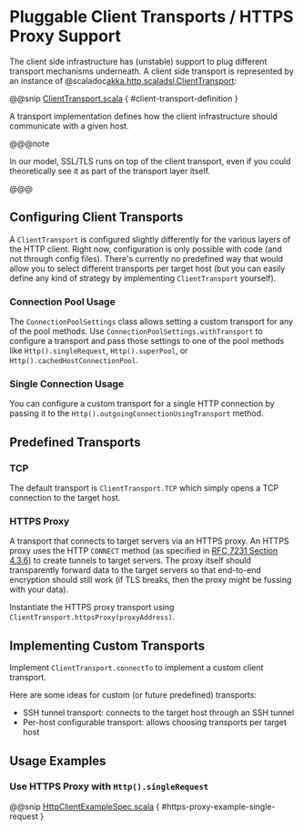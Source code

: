 # Pluggable Client Transports / HTTPS Proxy Support

The client side infrastructure has (unstable) support to plug different transport mechanisms underneath. A client side
transport is represented by an instance of @scaladoc[akka.http.scaladsl.ClientTransport](akka.http.scaladsl.ClientTransport):

@@snip [ClientTransport.scala](../../../../../../../akka-http-core/src/main/scala/akka/http/scaladsl/ClientTransport.scala) { #client-transport-definition }

A transport implementation defines how the client infrastructure should communicate with a given host.

@@@note

In our model, SSL/TLS runs on top of the client transport, even if you could theoretically see it as part of the
transport layer itself.

@@@

## Configuring Client Transports

A `ClientTransport` is configured slightly differently for the various layers of the HTTP client.
Right now, configuration is only possible with code (and not through config files). There's currently no 
predefined way that would allow you to select different transports per target host (but you can easily define any kind
of strategy by implementing `ClientTransport` yourself). 

### Connection Pool Usage

The `ConnectionPoolSettings` class allows setting a custom transport for any of the pool methods. Use 
`ConnectionPoolSettings.withTransport` to configure a transport and pass those settings to one of the
pool methods like `Http().singleRequest`, `Http().superPool`, or `Http().cachedHostConnectionPool`.

### Single Connection Usage

You can configure a custom transport for a single HTTP connection by passing it to the `Http().outgoingConnectionUsingTransport`
method.

## Predefined Transports

### TCP

The default transport is `ClientTransport.TCP` which simply opens a TCP connection to the target host.
 
### HTTPS Proxy

A transport that connects to target servers via an HTTPS proxy. An HTTPS proxy uses the HTTP `CONNECT` method (as 
specified in [RFC 7231 Section 4.3.6](https://tools.ietf.org/html/rfc7231#section-4.3.6)) to create tunnels to target 
servers. The proxy itself should transparently forward data to the target servers so that end-to-end encryption should
still work (if TLS breaks, then the proxy might be fussing with your data).

Instantiate the HTTPS proxy transport using `ClientTransport.httpsProxy(proxyAddress)`.

## Implementing Custom Transports

Implement `ClientTransport.connectTo` to implement a custom client transport.

Here are some ideas for custom (or future predefined) transports:

 * SSH tunnel transport: connects to the target host through an SSH tunnel
 * Per-host configurable transport: allows choosing transports per target host

## Usage Examples

### Use HTTPS Proxy with `Http().singleRequest` 

@@snip [HttpClientExampleSpec.scala](../../../../../test/scala/docs/http/scaladsl/HttpClientExampleSpec.scala) { #https-proxy-example-single-request }
